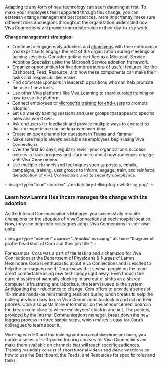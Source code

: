 Adapting to any form of new technology can seem daunting at first. To make your employees feel supported through this change, you can establish change management best practices. More importantly, make sure different roles and regions throughout the organization understand how Viva Connections will provide immediate value in their day-to-day work.

**Change management strategies:**

-   Continue to engage early adopters and [champions](https://adoption.microsoft.com/roles/champion/) with their enthusiasm and expertise to engage the rest of the organization during meetings or training sessions. Consider getting certified as a Microsoft Service Adoption Specialist using the Microsoft Service adoption framework.
-   Organize opportunities for live demonstrations of useful features like the Dashboard, Feed, Resource, and how these components can make their tasks and responsibilities easier.
-   Find corporate sponsors in leadership positions who can help promote the use of new tools.
-   Use other Viva platforms like Viva Learning to share curated training on how to use the platform.
-   Connect employees to [Microsoft’s training for end-users](https://support.microsoft.com/en-us/office/viva-connections-on-your-desktop-3da30f39-684a-4bde-bb81-2e1407d59b52) to promote adoption.
-   Set up weekly training sessions and user groups that appeal to specific roles and workflows.
-   Ask end users for feedback and provide multiple ways to connect so that the experience can be improved over time.
-   Create an open channel for questions in Teams and Yammer.
-   Make sure help is always available as employees begin using Viva Connections.
-   Over the first 90 days, regularly revisit your organization’s success metrics to track progress and learn more about how audiences engage with Viva Connections.
-   Use multiple channels and techniques such as posters, emails, campaigns, training, user groups to inform, engage, train, and reinforce the adoption of Viva Connections and its security compliance.

:::image type="icon" source="../media/story-telling-logo-white-bg.png" :::

### Learn how Lamna Healthcare manages the change with the adoption

As the Internal Communications Manager, you successfully recruite champions for the adoption of Viva Connections at each hospita location. Now, they can help their colleagues adopt Viva Connections in their own units.

:::image type="content" source="../media/-cora.png" alt-text="Diagram of profile head shot of Cora and their job title.":::

For example, Cora was a part of the testing and a champion for Viva Connections at the Department of Physicians & Nurses of Lamna Healthcare. Cora is enthusiastic about Viva Connections and is excited to help the colleagues use it. Cora knows that several people on the team aren’t comfortable using new technology right away. Even though the current system of manually clocking in and out of shifts on a shared computer is frustrating and laborious, the team is used to the system. Anticipating their reluctance to change, Cora offers to provide a series of 10-minute hands-on mini training sessions during lunch breaks to help the colleagues learn how to use Viva Connections to clock in and out on their phones. Cora also posts more information on the announcement board in the break room close to where employees' clock in and out. The posters, provided by the Internal Communications manager, break down the new logging process in three simple steps, which makes it easy for Cora’s colleagues to learn about it.

Working with HR and the training and personal development team, you curate a series of self-paced training courses for Viva Connections and make them available on channels that will reach specific audiences. Training materials consist of short tutorial videos and demonstrations on how to use the Dashboard, the Feeds, and Resources for specific roles and tasks.